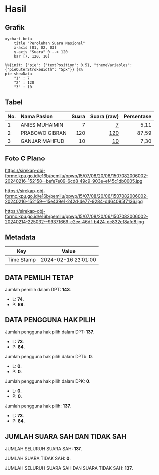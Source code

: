 # Hasil

## Grafik

```mermaid
xychart-beta
    title "Perolehan Suara Nasional"
    x-axis [01, 02, 03]
    y-axis "Suara" 0 --> 120
    bar [7, 120, 10]
```

```mermaid
%%{init: {"pie": {"textPosition": 0.5}, "themeVariables": {"pieOuterStrokeWidth": "5px"}} }%%
pie showData
    "1" : 7
    "2" : 120
    "3" : 10
```

## Tabel

| No. | Nama Paslon    | Suara | Suara (raw) | Persentase |
|:--- |:-------------- | -----:| -----------:| ----------:|
| 1   | ANIES MUHAIMIN | 7     | [7][p-1]    | 5,11       |
| 2   | PRABOWO GIBRAN | 120   | [120][p-2]  | 87,59      |
| 3   | GANJAR MAHFUD  | 10    | [10][p-3]   | 7,30       |


[p-1]: https://github.com/gigit-pemilu/pemilu-2024/blob/main/pilpres/hitung-suara/sub/15-jambi/sub/07-tanjung-jabung-timur/sub/08-kuala-jambi/sub/2006-manunggal-makmur/sub/002-tps/sub/paslon-1.txt
[p-2]: https://github.com/gigit-pemilu/pemilu-2024/blob/main/pilpres/hitung-suara/sub/15-jambi/sub/07-tanjung-jabung-timur/sub/08-kuala-jambi/sub/2006-manunggal-makmur/sub/002-tps/sub/paslon-2.txt
[p-3]: https://github.com/gigit-pemilu/pemilu-2024/blob/main/pilpres/hitung-suara/sub/15-jambi/sub/07-tanjung-jabung-timur/sub/08-kuala-jambi/sub/2006-manunggal-makmur/sub/002-tps/sub/paslon-3.txt

## Foto C Plano

https://sirekap-obj-formc.kpu.go.id/e16b/pemilu/ppwp/15/07/08/20/06/1507082006002-20240216-152158--befe7e09-6cd8-49c9-903e-ef45c1db0005.jpg

https://sirekap-obj-formc.kpu.go.id/e16b/pemilu/ppwp/15/07/08/20/06/1507082006002-20240216-152159--15e439e1-242d-4e77-9284-d464095f7136.jpg

https://sirekap-obj-formc.kpu.go.id/e16b/pemilu/ppwp/15/07/08/20/06/1507082006002-20240214-225032--99371669-c2ee-46df-b424-dc832ef8afd8.jpg


## Metadata

| Key        | Value               |
| ---------- | ------------------- |
| Time Stamp | 2024-02-16 22:01:00 |


## DATA PEMILIH TETAP

Jumlah pemilih dalam DPT: **143**.
 * L: **74**.
 * P: **69**.

## DATA PENGGUNA HAK PILIH

Jumlah pengguna hak pilih dalam DPT: **137**.
 * L: **73**.
 * P: **64**.

Jumlah pengguna hak pilih dalam DPTb: **0**.
 * L: **0**.
 * P: **0**.

Jumlah pengguna hak pilih dalam DPK: **0**.
 * L: **0**.
 * P: **0**.

Jumlah pengguna hak pilih: **137**.
 * L: **73**.
 * P: **64**.

## JUMLAH SUARA SAH DAN TIDAK SAH

JUMLAH SELURUH SUARA SAH: **137**.

JUMLAH SUARA TIDAK SAH: **0**.

JUMLAH SELURUH SUARA SAH DAN SUARA TIDAK SAH: **137**.


